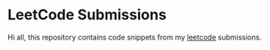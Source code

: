 # LeetCode Submissions

Hi all, this repository contains code snippets from my [leetcode](https://leetcode.com/u/yuvraj_singh_28) submissions.

